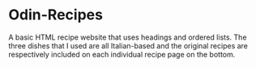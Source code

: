 # Odin-Recipes

A basic HTML recipe website that uses headings and ordered lists. The three dishes that I used are all Italian-based and the original recipes are respectively included on each individual recipe page on the bottom.
